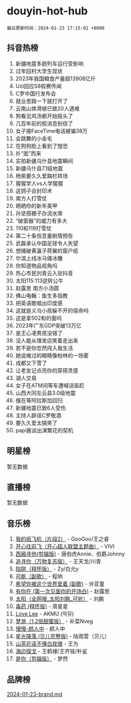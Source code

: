 # douyin-hot-hub

`最后更新时间：2024-01-23 17:15:01 +0800`

## 抖音热榜

1. 新疆地震多趟列车运行受影响
1. 过年回村大学生现状
1. 2023年我国粮食产量超13908亿斤
1. Uzi回应S8假赛传闻
1. C罗中国行发布会
1. 就业思路一下就打开了
1. 云南山体滑坡已致20人遇难
1. 狗看见鸡汤都开始摇头了
1. 几百年前的假消息别信了
1. 女子接FaceTime电话被骗38万
1. 会跳舞的小金毛
1. 在狗狗脸上看到了惶恐
1. 扑“面”而来
1. 实拍新疆乌什县地震瞬间
1. 新疆乌什县7.1级地震
1. 杨紫要久久爱踹栏转场
1. 猩猩学人vs人学猩猩
1. 这鸽子会封印术
1. 南方人打雪仗
1. 晒晒你的新年美甲
1. 孙坚搭棚子办流水席
1. “破窗器”的威力有多大
1. 110和119打雪仗
1. 第二十条信息量剧情预告
1. 武磊承认中国足球令人失望
1. 想捅破黄瀛子蒋翼的窗户纸
1. 尔滨上线冰马俑冰雕
1. 你知道物品视角吗
1. 热心市民刘青云入驻抖音
1. 太阳115:113逆转公牛
1. 赵露思 南方小汤圆
1. 佛山电翰：鱼生多指教
1. 把英语歌唱出印度感
1. 这就是义乌小孩躲不开的宿命吗
1. 这是拿502和的面吗
1. 2023年广东GDP突破13万亿
1. 是王心凌男孩没错了
1. 没人能从理发店笑着走出来
1. 若不是你忽然闯入我生活
1. 她说难过的眼睛像柏林的一场雾
1. 成都又下雪了
1. 让老友记点亮你的穿搭灵感
1. 湖人交易
1. 女子在ATM间等车遭喊话驱赶
1. 山西大同左云县3.0级地震
1. 俄在等阿拉斯加回归
1. 新疆地震已致6人受伤
1. 主持人辟谣C罗敬酒
1. 要久久爱太搞笑了
1. papi酱谈出演繁花的契机

## 明星榜

暂无数据

## 直播榜

暂无数据

## 音乐榜

1. [我的纸飞机（片段2）](https://sf3-cdn-tos.douyinstatic.com/obj/tos-cn-ve-2774/oM2ZrKcg2CD5AeRB2gkeXOFB1IxAGJdZPazYHf) - GooGoo/王之睿
1. [开心往前飞（开心超人联盟主题曲）](https://sf3-cdn-tos.douyinstatic.com/obj/tos-cn-ve-2774/9d8fb7c82cf1421fb93a9fe925275e0a) - VIVI
1. [西厢寻他(剪辑版)](https://sf3-cdn-tos.douyinstatic.com/obj/tos-cn-ve-2774/oUsAVfAQKlRNxEv5qxvIB8o5qmIWUcXbzJKJhw) - 唐伯虎Annie、伯爵Johnny
1. [追寻你（万物复苏版）](https://sf3-cdn-tos.douyinstatic.com/obj/tos-cn-ve-2774/oYeAZJsbjIDit9APmBg8u6uDUQnHmoCf3gbo74) - 王天戈/川青
1. [陷阱（释怀版）](https://sf6-cdn-tos.douyinstatic.com/obj/tos-cn-ve-2774/oE8C21LeZrzKLDFfQYgMzx4GAIHageG5IzayY7) - Zy/白允y
1. [可能（副歌）](https://sf3-cdn-tos.douyinstatic.com/obj/tos-cn-ve-2774/cde1731888894259b333569393c2fb51) - 程响
1. [希望你被这个世界爱着 (副歌)](https://sf86-cdn-tos.douyinstatic.com/obj/tos-cn-ve-2774/oUHCmWQfZlE3QQBKBeD8rCFLpJzPgCpImhsxMt) - 许亚童
1. [有你在 (第一次见面你的开场白)](https://sf6-cdn-tos.douyinstatic.com/obj/tos-cn-ve-2774/oAthrQ3ClJBfI57uBoFEgNDYtNCZ0TSYQQfxQ0) - 赵露思
1. [太阳（全网搜_太阳刘鹏_可听）](https://sf86-cdn-tos.douyinstatic.com/obj/tos-cn-ve-2774/ogWbyIQnlBFImVbeDocRdCIYtBHlbJXgfZMvgz) - 刘鹏
1. [毒药 (释怀版)](https://sf86-cdn-tos.douyinstatic.com/obj/tos-cn-ve-2774/oYILMEAzspdZBIzy4frJNB8ZHPHWAhiwowd4Ad) - 周星星
1. [Love Lee](https://sf3-cdn-tos.douyinstatic.com/obj/tos-cn-ve-2774/o05GbkJGbCBTdDnMtB0fwOYgkeZp23vrWQDQBS) - AKMU (악뮤)
1. [梦游（1.2倍甜蜜版）](https://sf6-cdn-tos.douyinstatic.com/obj/tos-cn-ve-2774/o4gyAUm8hwufoEABmwVIiQtHsFuGzAEEWtNMzo) - 补菜Nveg
1. [慢慢-颜人中](https://sf3-cdn-tos.douyinstatic.com/obj/tos-cn-ve-2774/ocjHNfBXdBxQNC8ZGAeoLMFTUgtBg8bkExunDC) - 颜人中
1. [星光降落 (贝儿完整版)](https://sf3-cdn-tos.douyinstatic.com/obj/tos-cn-ve-2774/okwB9hAwyAtsFFkFBzAX1hOOfQuIoMNs0W2Mwr) - 陆雨萱（贝儿）
1. [山茶花读不懂白玫瑰](https://sf3-cdn-tos.douyinstatic.com/obj/tos-cn-ve-2774/osfn8B7DktrRHEPJgPCfDbw7QDQEkwC16BxZg9) - 王为
1. [海边探戈](https://sf3-cdn-tos.douyinstatic.com/obj/tos-cn-ve-2774/os9gE0VQCGqt6VQkZDyBBYvfSDY0QFe3vVmubn) - 王鹤棣/王齐铭/朴鲨
1. [是你（剪辑版）](https://sf86-cdn-tos.douyinstatic.com/obj/tos-cn-ve-2774/46019dae783c4c969944217fe1cfafc4) - 梦然

## 品牌榜

[2024-01-23-brand.md](2024-01-23-brand.md)
